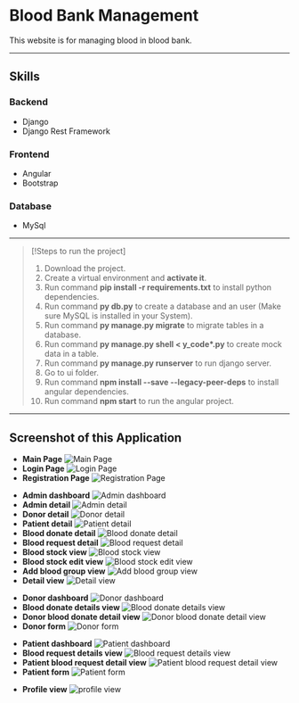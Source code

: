 # Blood Bank Management

This website is for managing blood in blood bank.

---

## Skills

### Backend

- Django
- Django Rest Framework

### Frontend

- Angular
- Bootstrap

### Database

- MySql

---

> [!Steps to run the project]
>
> 1. Download the project.
> 2. Create a virtual environment and **activate it**.
> 3. Run command **pip install -r requirements.txt** to install python dependencies.
> 4. Run command **py db.py** to create a database and an user (Make sure MySQL is installed in your System).
> 5. Run command **py manage.py migrate** to migrate tables in a database.
> 6. Run command **py manage.py shell < y_code\*.py** to create mock data in a table.
> 7. Run command **py manage.py runserver** to run django server.
> 8. Go to ui folder.
> 9. Run command **npm install --save --legacy-peer-deps** to install angular dependencies.
> 10. Run command **npm start** to run the angular project.

---

## Screenshot of this Application

- **Main Page**
  ![Main Page](./screenshot/auth/main_page.png)
- **Login Page**
  ![Login Page](./screenshot/auth/login_page.png)
- **Registration Page**
  ![Registration Page](./screenshot/auth/register_page.png)

<!-- Admin pages -->

- **Admin dashboard**
  ![Admin dashboard](./screenshot/admin/admin_dashboard.png)
- **Admin detail**
  ![Admin detail](./screenshot/admin/admin_detail.png)
- **Donor detail**
  ![Donor detail](./screenshot/admin/donor_detail.png)
- **Patient detail**
  ![Patient detail](./screenshot/admin/patient_detail.png)
- **Blood donate detail**
  ![Blood donate detail](./screenshot/admin/blood_donate_detail.png)
- **Blood request detail**
  ![Blood request detail](./screenshot/admin/blood_request_detail.png)
- **Blood stock view**
  ![Blood stock view](./screenshot/admin/blood_stock.png)
- **Blood stock edit view**
  ![Blood stock edit view](./screenshot/admin/blood_stock_edit.png)
- **Add blood group view**
  ![Add blood group view](./screenshot/admin/add_blood_group.png)
- **Detail view**
  ![Detail view](./screenshot/admin/detail_view.png)

<!-- Donor pages -->

- **Donor dashboard**
  ![Donor dashboard](./screenshot/donor/donor_dashboard.png)
- **Blood donate details view**
  ![Blood donate details view](./screenshot/donor/blood_donate_details.png)
- **Donor blood donate detail view**
  ![Donor blood donate detail view](./screenshot/donor/blood_donate_detail_view.png)
- **Donor form**
  ![Donor form](./screenshot/donor/donate_form_fill.png)

<!-- Patient pages -->

- **Patient dashboard**
  ![Patient dashboard](./screenshot/patient/patient_dash.png)
- **Blood request details view**
  ![Blood request details view](./screenshot/patient/blood_request_details.png)
- **Patient blood request detail view**
  ![Patient blood request detail view](./screenshot/patient/blood_request_detail_view.png)
- **Patient form**
  ![Patient form](./screenshot/patient/blood_request_form.png)

<!-- Profile view page -->

- **Profile view**
  ![profile view](./screenshot/profile/profile%20page.png)
